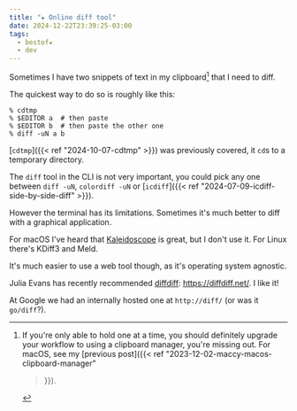 ```yaml
---
title: "★ Online diff tool"
date: 2024-12-22T23:39:25-03:00
tags:
  - bestof★
  - dev
---
```


Sometimes I have two snippets of text in my clipboard[^1] that I need to diff.

The quickest way to do so is roughly like this:

```shell
% cdtmp
% $EDITOR a  # then paste
% $EDITOR b  # then paste the other one
% diff -uN a b
```

[`cdtmp`]({{< ref "2024-10-07-cdtmp" >}}) was previously covered, it `cd`s to a
temporary directory.

The `diff` tool in the CLI is not very important, you could pick any one between
`diff -uN`, `colordiff -uN` or [`icdiff`]({{< ref
"2024-07-09-icdiff-side-by-side-diff" >}}).

However the terminal has its limitations.
Sometimes it's much better to diff with a graphical application.

For macOS I've heard that [Kaleidoscope](https://kaleidoscope.app/) is great,
but I don't use it. For Linux there's KDiff3 and Meld.

It's much easier to use a web tool though, as it's operating system agnostic.

Julia Evans has recently recommended
[diffdiff](https://jvns.ca/til/diffdiff--a-great-diff-tool/): https://diffdiff.net/. I like it!

At Google we had an internally hosted one at `http://diff/` (or was it `go/diff`?).


[^1]: If you're only able to hold one at a time, you should definitely upgrade
    your workflow to using a clipboard manager, you're missing out. For macOS,
    see my [previous post]({{< ref "2023-12-02-maccy-macos-clipboard-manager"
    >}}).
